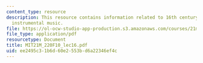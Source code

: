 ```yaml
---
content_type: resource
description: This resource contains information related to 16th century vocal and
  instrumental music.
file: https://ol-ocw-studio-app-production.s3.amazonaws.com/courses/21m-220-early-music-fall-2010/ee2495c31b6d60e2553bd6a22346ef4c_MIT21M_220F10_lec16.pdf
file_type: application/pdf
resourcetype: Document
title: MIT21M_220F10_lec16.pdf
uid: ee2495c3-1b6d-60e2-553b-d6a22346ef4c
---
```

